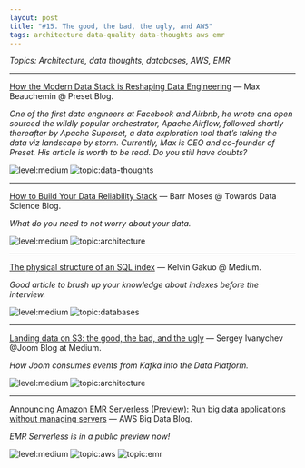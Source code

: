 ```yaml
---
layout: post
title: "#15. The good, the bad, the ugly, and AWS"
tags: architecture data-quality data-thoughts aws emr
---
```


*Topics: Architecture, data thoughts, databases, AWS, EMR*

<!--cut-->

---

[How the Modern Data Stack is Reshaping Data Engineering](https://preset.io/blog/reshaping-data-engineering/) — Max Beauchemin @ Preset Blog.

*One of the first data engineers at Facebook and Airbnb, he wrote and open sourced the wildly popular orchestrator, Apache Airflow, followed shortly thereafter by Apache Superset, a data exploration tool that’s taking the data viz landscape by storm. Currently, Max is CEO and co-founder of Preset. His article is worth to be read. Do you still have doubts?*

![level:medium] ![topic:data-thoughts]

---

[How to Build Your Data Reliability Stack](https://towardsdatascience.com/how-to-build-your-data-reliability-stack-7cf1a0f5bf30) — Barr Moses @ Towards Data Science Blog.

*What do you need to not worry about your data.*

![level:medium] ![topic:architecture] 

---

[The physical structure of an SQL index](https://medium.com/@kelvingakuo/the-physical-structure-of-an-sql-index-a246a4c8b2b5) — Kelvin Gakuo @ Medium.

*Good article to brush up your knowledge about indexes before the interview.*

![level:medium] ![topic:databases] 

---

[Landing data on S3: the good, the bad, and the ugly](https://medium.com/joom/landing-data-on-s3-the-good-the-bad-and-the-ugly-ca42a1d4408d) — Sergey Ivanychev @Joom Blog at Medium.

*How Joom consumes events from Kafka into the Data Platform.*

![level:medium] ![topic:architecture] 

---

[Announcing Amazon EMR Serverless (Preview): Run big data applications without managing servers](https://aws.amazon.com/blogs/big-data/announcing-amazon-emr-serverless-preview-run-big-data-applications-without-managing-servers/) — AWS Big Data Blog.

*EMR Serverless is in a public preview now!*

![level:medium] ![topic:aws] ![topic:emr] 

<!--tags-->

[level:medium]: https://img.shields.io/badge/level-medium-blue

[topic:architecture]: https://img.shields.io/badge/topic-architecture-260C3B
[topic:aws]: https://img.shields.io/badge/topic-aws-D93F0B
[topic:databases]: https://img.shields.io/badge/topic-databases-28F66A
[topic:data-thoughts]: https://img.shields.io/badge/topic-data--thoughts-3AC9BA
[topic:emr]: https://img.shields.io/badge/topic-emr-B2BAF4